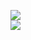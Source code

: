 [![](https://img.shields.io/badge/Made%20With-Github%20Spray-lightgrey.svg?style=for-the-badge&logo=github)](https://github.com/Annihil/github-spray#4791)  
[![](https://i.imgur.com/2DrTn0Z.gif)](https://github.com/Annihil/github-spray)